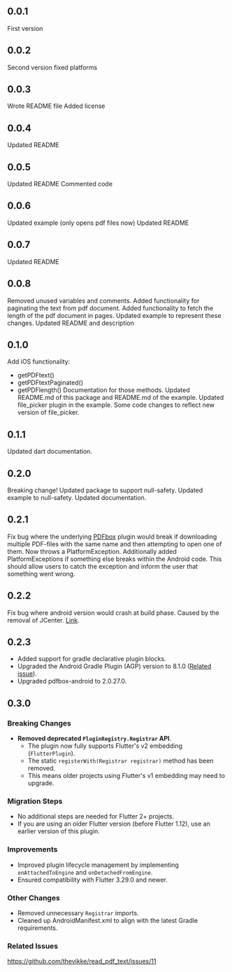 ## 0.0.1

First version

## 0.0.2

Second version fixed platforms

## 0.0.3

Wrote README file
Added license

## 0.0.4

Updated README

## 0.0.5

Updated README
Commented code

## 0.0.6

Updated example (only opens pdf files now)
Updated README

## 0.0.7

Updated README

## 0.0.8

Removed unused variables and comments.
Added functionality for paginating the text from pdf document.
Added functionality to fetch the length of the pdf document in pages.
Updated example to represent these changes.
Updated README and description

## 0.1.0

Add iOS functionality:

- getPDFtext()
- getPDFtextPaginated()
- getPDFlength()
Documentation for those methods.
Updated README.md of this package and README.md of the example.
Updated file_picker plugin in the example. Some code changes to reflect new version of file_picker.

## 0.1.1

Updated dart documentation.

## 0.2.0

Breaking change! Updated package to support null-safety. Updated example to null-safety. Updated documentation.

## 0.2.1

Fix bug where the underlying [PDFbox](https://github.com/TomRoush/PdfBox-Android) plugin would break if downloading multiple PDF-files with the same name and then attempting to open one of them. Now throws a PlatformException. Additionally added PlatformExceptions if something else breaks within the Android code. This should allow users to catch the exception and inform the user that something went wrong.

## 0.2.2

Fix bug where android version would crash at build phase. Caused by the removal of JCenter. [Link](https://github.com/thevikke/read_pdf_text/issues/9).

## 0.2.3

- Added support for gradle declarative plugin blocks.
- Upgraded the Android Gradle Plugin (AGP) version to 8.1.0 ([Related issue](https://github.com/thevikke/read_pdf_text/issues/10)).
- Upgraded pdfbox-android to 2.0.27.0.

## 0.3.0

### Breaking Changes

- **Removed deprecated `PluginRegistry.Registrar` API**.
  - The plugin now fully supports Flutter's v2 embedding (`FlutterPlugin`).
  - The static `registerWith(Registrar registrar)` method has been removed.
  - This means older projects using Flutter's v1 embedding may need to upgrade.
  
### Migration Steps

- No additional steps are needed for Flutter 2+ projects.
- If you are using an older Flutter version (before Flutter 1.12), use an earlier version of this plugin.

### Improvements

- Improved plugin lifecycle management by implementing `onAttachedToEngine` and `onDetachedFromEngine`.
- Ensured compatibility with Flutter 3.29.0 and newer.

### Other Changes

- Removed unnecessary `Registrar` imports.
- Cleaned up AndroidManifest.xml to align with the latest Gradle requirements.

### Related Issues

<https://github.com/thevikke/read_pdf_text/issues/11>
